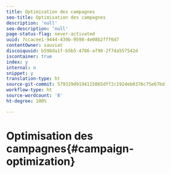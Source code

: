 ```yaml
---
title: Optimisation des campagnes
seo-title: Optimisation des campagnes
description: 'null'
seo-description: 'null'
page-status-flag: never-activated
uuid: 7ccacee1-9444-439b-9598-4e08b2fff6d7
contentOwner: sauviat
discoiquuid: b598da1f-b5b5-4786-af90-2f7da557542d
iscontainer: true
index: y
internal: n
snippet: y
translation-type: ht
source-git-commit: 579329d9194115065dff2c192deb0376c75e67bd
workflow-type: ht
source-wordcount: '8'
ht-degree: 100%

---
```



# Optimisation des campagnes{#campaign-optimization}

